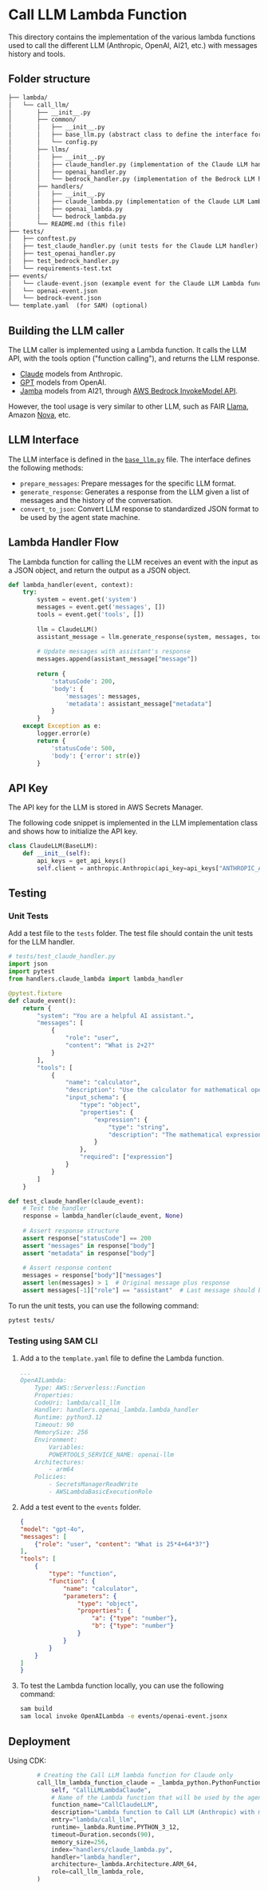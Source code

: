 # Call LLM Lambda Function

This directory contains the implementation of the various lambda functions used to call the different LLM (Anthropic, OpenAI, AI21, etc.) with messages history and tools.

## Folder structure

```txt
├── lambda/
│   └── call_llm/   
│       ├── __init__.py
│       ├── common/
│       │   ├── __init__.py
│       │   ├── base_llm.py (abstract class to define the interface for the LLM handlers)
│       │   └── config.py
│       ├── llms/
│       │   ├── __init__.py
│       │   ├── claude_handler.py (implementation of the Claude LLM handler)
│       │   ├── openai_handler.py
│       │   └── bedrock_handler.py (implementation of the Bedrock LLM handler, specifically for the AI21 API)
│       ├── handlers/
│       │   ├── __init__.py
│       │   ├── claude_lambda.py (implementation of the Claude LLM Lambda function)
│       │   ├── openai_lambda.py
│       │   └── bedrock_lambda.py
│       └── README.md (this file)
├── tests/
│   ├── conftest.py
│   ├── test_claude_handler.py (unit tests for the Claude LLM handler)
│   ├── test_openai_handler.py
│   ├── test_bedrock_handler.py
│   └── requirements-test.txt
├── events/
│   └── claude-event.json (example event for the Claude LLM Lambda function for SAM local testing)
│   └── openai-event.json 
│   └── bedrock-event.json 
└── template.yaml  (for SAM) (optional)
```

## Building the LLM caller

The LLM caller is implemented using a Lambda function. It calls the LLM API, with the tools option ("function calling"), and returns the LLM response.

- [Claude](https://docs.anthropic.com/en/docs/build-with-claude/tool-use) models from Anthropic.
- [GPT](https://platform.openai.com/docs/guides/function-calling) models from OpenAI.
- [Jamba](https://docs.ai21.com/reference/jamba-15-api-ref) models from AI21, through [AWS Bedrock InvokeModel API](https://docs.aws.amazon.com/bedrock/latest/APIReference/API_runtime_InvokeModel.html#API_runtime_InvokeModel_RequestBody).

However, the tool usage is very similar to other LLM, such as FAIR [Llama](https://github.com/meta-llama/llama-models/blob/main/models/llama3_3/prompt_format.md#json-based-tool-calling), Amazon [Nova](https://docs.aws.amazon.com/nova/latest/userguide/prompting-tools-function.html), etc.

## LLM Interface

The LLM interface is defined in the [`base_llm.py`](lambda/call_llm/common/base_llm.py) file. The interface defines the following methods:

- `prepare_messages`: Prepare messages for the specific LLM format.
- `generate_response`: Generates a response from the LLM given a list of messages and the history of the conversation.
- `convert_to_json`: Convert LLM response to standardized JSON format to be used by the agent state machine.

## Lambda Handler Flow

The Lambda function for calling the LLM receives an event with the input as a JSON object, and return the output as a JSON object.

```python
def lambda_handler(event, context):
    try:
        system = event.get('system')
        messages = event.get('messages', [])
        tools = event.get('tools', [])
        
        llm = ClaudeLLM()
        assistant_message = llm.generate_response(system, messages, tools)
        
        # Update messages with assistant's response
        messages.append(assistant_message["message"])
        
        return {
            'statusCode': 200,
            'body': {
                'messages': messages,
                'metadata': assistant_message["metadata"]
            }
        }
    except Exception as e:
        logger.error(e)
        return {
            'statusCode': 500,
            'body': {'error': str(e)}
        }
```

## API Key

The API key for the LLM is stored in AWS Secrets Manager.

The following code snippet is implemented in the LLM implementation class and shows how to initialize the API key.

```python
class ClaudeLLM(BaseLLM):
    def __init__(self):
        api_keys = get_api_keys()
        self.client = anthropic.Anthropic(api_key=api_keys["ANTHROPIC_API_KEY"])
```

## Testing

### Unit Tests

Add a test file to the `tests` folder. The test file should contain the unit tests for the LLM handler.

```python
# tests/test_claude_handler.py
import json
import pytest
from handlers.claude_lambda import lambda_handler

@pytest.fixture
def claude_event():
    return {
        "system": "You are a helpful AI assistant.",
        "messages": [
            {
                "role": "user",
                "content": "What is 2+2?"
            }
        ],
        "tools": [
            {
                "name": "calculator",
                "description": "Use the calculator for mathematical operations",
                "input_schema": {
                    "type": "object",
                    "properties": {
                        "expression": {
                            "type": "string",
                            "description": "The mathematical expression to evaluate"
                        }
                    },
                    "required": ["expression"]
                }
            }
        ]
    }

def test_claude_handler(claude_event):
    # Test the handler
    response = lambda_handler(claude_event, None)
    
    # Assert response structure
    assert response["statusCode"] == 200
    assert "messages" in response["body"]
    assert "metadata" in response["body"]
    
    # Assert response content
    messages = response["body"]["messages"]
    assert len(messages) > 1  # Original message plus response
    assert messages[-1]["role"] == "assistant"  # Last message should be from assistant
```

To run the unit tests, you can use the following command:

```bash
pytest tests/
```

### Testing using SAM CLI

1. Add a to the `template.yaml` file to define the Lambda function.

    ```yaml
    ...
    OpenAILambda:
        Type: AWS::Serverless::Function
        Properties:
        CodeUri: lambda/call_llm
        Handler: handlers.openai_lambda.lambda_handler
        Runtime: python3.12
        Timeout: 90
        MemorySize: 256
        Environment:
            Variables:
            POWERTOOLS_SERVICE_NAME: openai-llm
        Architectures:
            - arm64
        Policies:
            - SecretsManagerReadWrite
            - AWSLambdaBasicExecutionRole
    ```

1. Add a test event to the `events` folder.

    ```json
    {
    "model": "gpt-4o",
    "messages": [
        {"role": "user", "content": "What is 25*4+64*3?"}
    ],
    "tools": [
        {
            "type": "function",
            "function": {
                "name": "calculator",
                "parameters": {
                    "type": "object",
                    "properties": {
                        "a": {"type": "number"},
                        "b": {"type": "number"}
                    }
                }
            }
        }
    ]
    }
    ```

1. To test the Lambda function locally, you can use the following command:

    ```bash
    sam build
    sam local invoke OpenAILambda -e events/openai-event.jsonx
    ```

## Deployment

Using CDK:

```python
        # Creating the Call LLM lambda function for Claude only 
        call_llm_lambda_function_claude = _lambda_python.PythonFunction(
            self, "CallLLMLambdaClaude",
            # Name of the Lambda function that will be used by the agents to find the function.
            function_name="CallClaudeLLM", 
            description="Lambda function to Call LLM (Anthropic) with messages history and tools.",
            entry="lambda/call_llm",
            runtime=_lambda.Runtime.PYTHON_3_12,
            timeout=Duration.seconds(90),
            memory_size=256,
            index="handlers/claude_lambda.py",
            handler="lambda_handler",
            architecture=_lambda.Architecture.ARM_64,
            role=call_llm_lambda_role,
        )
```
